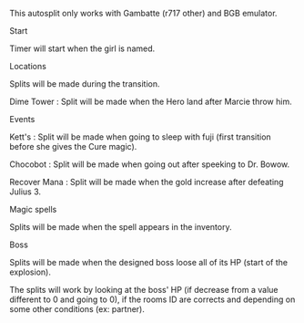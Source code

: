 This autosplit only works with Gambatte (r717 other) and BGB emulator.



Start

Timer will start when the girl is named.



Locations

Splits will be made during the transition.

Dime Tower : Split will be made when the Hero land after Marcie throw him.



Events

Kett's : Split will be made when going to sleep with fuji (first transition before she gives the Cure magic).

Chocobot : Split will be made when going out after speeking to Dr. Bowow.

Recover Mana : Split will be made when the gold increase after defeating Julius 3.



Magic spells

Splits will be made when the spell appears in the inventory.



Boss

Splits will be made when the designed boss loose all of its HP (start of the explosion).

The splits will work by looking at the boss' HP (if decrease from a value different to 0 and going to 0), if the rooms ID are corrects and depending on some other conditions (ex: partner).
